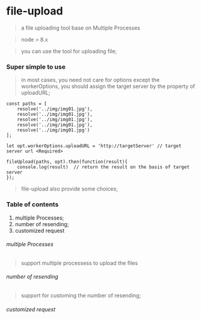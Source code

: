# file-upload

> a file uploading tool base on Multiple Processes

> node > 8.x

> you can use the tool for uploading file;

### Super simple to use
> in most cases, you need not care for options except the workerOptions, you should
assign the target server by the property of uploadURL;

    const paths = [
        resolve('../img/img01.jpg'),
        resolve('../img/img01.jpg'),
        resolve('../img/img01.jpg'),
        resolve('../img/img01.jpg'),
        resolve('../img/img01.jpg')
    ];

    let opt.workerOptions.uploadURL = 'http://targetServer' // target server url <Required>

    fileUpload(paths, opt).then(function(result){
        console.log(result)  // return the result on the basis of target server
    });

> file-upload also provide some choices;

### Table of contents
1. multiple Processes;
2. number of resending;
3. customized request

###### multiple Processes

> support multiple processess to upload the files

###### number of resending

> support for customing the number of resending;

###### customized request

>